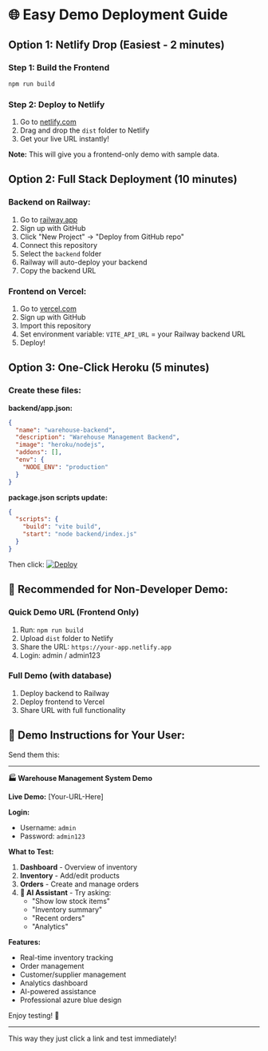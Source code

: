 # 🌐 Easy Demo Deployment Guide

## Option 1: Netlify Drop (Easiest - 2 minutes)

### Step 1: Build the Frontend
```bash
npm run build
```

### Step 2: Deploy to Netlify
1. Go to [netlify.com](https://netlify.com)
2. Drag and drop the `dist` folder to Netlify
3. Get your live URL instantly!

**Note:** This will give you a frontend-only demo with sample data.

## Option 2: Full Stack Deployment (10 minutes)

### Backend on Railway:
1. Go to [railway.app](https://railway.app)
2. Sign up with GitHub
3. Click "New Project" → "Deploy from GitHub repo"
4. Connect this repository
5. Select the `backend` folder
6. Railway will auto-deploy your backend
7. Copy the backend URL

### Frontend on Vercel:
1. Go to [vercel.com](https://vercel.com)
2. Sign up with GitHub
3. Import this repository
4. Set environment variable: `VITE_API_URL` = your Railway backend URL
5. Deploy!

## Option 3: One-Click Heroku (5 minutes)

### Create these files:

**backend/app.json:**
```json
{
  "name": "warehouse-backend",
  "description": "Warehouse Management Backend",
  "image": "heroku/nodejs",
  "addons": [],
  "env": {
    "NODE_ENV": "production"
  }
}
```

**package.json scripts update:**
```json
{
  "scripts": {
    "build": "vite build",
    "start": "node backend/index.js"
  }
}
```

Then click: [![Deploy](https://www.herokucdn.com/deploy/button.svg)](https://heroku.com/deploy)

## 🎯 Recommended for Non-Developer Demo:

### **Quick Demo URL (Frontend Only)**
1. Run: `npm run build`
2. Upload `dist` folder to Netlify
3. Share the URL: `https://your-app.netlify.app`
4. Login: admin / admin123

### **Full Demo (with database)**
1. Deploy backend to Railway
2. Deploy frontend to Vercel  
3. Share URL with full functionality

## 📱 Demo Instructions for Your User:

Send them this:

---

**🏭 Warehouse Management System Demo**

**Live Demo:** [Your-URL-Here]

**Login:**
- Username: `admin`
- Password: `admin123`

**What to Test:**
1. **Dashboard** - Overview of inventory
2. **Inventory** - Add/edit products
3. **Orders** - Create and manage orders  
4. **🤖 AI Assistant** - Try asking:
   - "Show low stock items"
   - "Inventory summary"
   - "Recent orders"
   - "Analytics"

**Features:**
- Real-time inventory tracking
- Order management
- Customer/supplier management
- Analytics dashboard
- AI-powered assistance
- Professional azure blue design

Enjoy testing! 🚀

---

This way they just click a link and test immediately!
